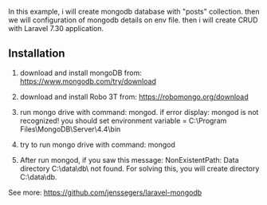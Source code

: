 In this example, i will create mongodb database with "posts" collection. then we will configuration of mongodb details on env file. then i will create CRUD with Laravel 7.30 application.


<h2>Installation</h2>

1) download and install mongoDB from: https://www.mongodb.com/try/download

2) download and install Robo 3T from: https://robomongo.org/download
   
3) run mongo drive with command: mongod.
if error display: mongod is not recognized!
you should set environment variable = C:\Program Files\MongoDB\Server\4.4\bin

5) try to run mongo drive with command: mongod

6) After run mongod, if you saw this message: NonExistentPath: Data directory C:\data\db\ not found.
For solving this, you will create directory C:\data\db.

See more:
https://github.com/jenssegers/laravel-mongodb
